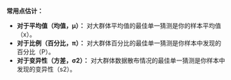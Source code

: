 **常用点估计：**
- **对于平均值（均值，μ）：** 对大群体平均值的最佳单一猜测是你的样本平均值（x）。
- **对于比例（百分比，π）：** 对大群体百分比的最佳单一猜测是你样本中发现的百分比（P）。
- **对于变异性（方差，σ2）：** 对大群体数据散布情况的最佳单一猜测是你样本中发现的变异性（s2）。